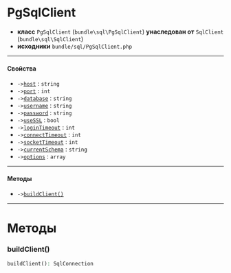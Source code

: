 # PgSqlClient

- **класс** `PgSqlClient` (`bundle\sql\PgSqlClient`) **унаследован от** `SqlClient` (`bundle\sql\SqlClient`)
- **исходники** `bundle/sql/PgSqlClient.php`

---

#### Свойства

- `->`[`host`](#prop-host) : `string`
- `->`[`port`](#prop-port) : `int`
- `->`[`database`](#prop-database) : `string`
- `->`[`username`](#prop-username) : `string`
- `->`[`password`](#prop-password) : `string`
- `->`[`useSSL`](#prop-usessl) : `bool`
- `->`[`loginTimeout`](#prop-logintimeout) : `int`
- `->`[`connectTimeout`](#prop-connecttimeout) : `int`
- `->`[`socketTimeout`](#prop-sockettimeout) : `int`
- `->`[`currentSchema`](#prop-currentschema) : `string`
- `->`[`options`](#prop-options) : `array`

---

#### Методы

- `->`[`buildClient()`](#method-buildclient)

---
# Методы

<a name="method-buildclient"></a>

### buildClient()
```php
buildClient(): SqlConnection
```